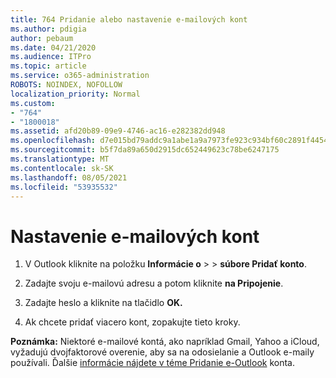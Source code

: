 ```yaml
---
title: 764 Pridanie alebo nastavenie e-mailových kont
ms.author: pdigia
author: pebaum
ms.date: 04/21/2020
ms.audience: ITPro
ms.topic: article
ms.service: o365-administration
ROBOTS: NOINDEX, NOFOLLOW
localization_priority: Normal
ms.custom:
- "764"
- "1800018"
ms.assetid: afd20b89-09e9-4746-ac16-e282382dd948
ms.openlocfilehash: d7e015bd79addc9a1abe1a9a7973fe923c934bf60c2891f4454c13622a2b8a9f
ms.sourcegitcommit: b5f7da89a650d2915dc652449623c78be6247175
ms.translationtype: MT
ms.contentlocale: sk-SK
ms.lasthandoff: 08/05/2021
ms.locfileid: "53935532"
---
```

# <a name="set-up-email-accounts"></a>Nastavenie e-mailových kont

1. V Outlook kliknite na položku **Informácie o**  >    >  **súbore Pridať konto**.

2. Zadajte svoju e-mailovú adresu a potom kliknite **na Pripojenie**.

3. Zadajte heslo a kliknite na tlačidlo **OK.**

4. Ak chcete pridať viacero kont, zopakujte tieto kroky.

**Poznámka:** Niektoré e-mailové kontá, ako napríklad Gmail, Yahoo a iCloud, vyžadujú dvojfaktorové overenie, aby sa na odosielanie a Outlook e-maily používali. Ďalšie [informácie nájdete v téme Pridanie e-Outlook](https://support.office.com/article/6e27792a-9267-4aa4-8bb6-c84ef146101b.aspx) konta.
  